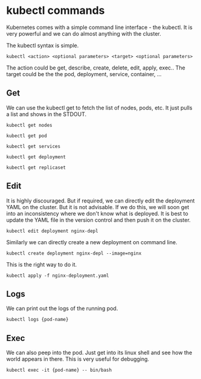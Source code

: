 # kubectl commands
Kubernetes comes with a simple command line interface - the kubectl. It is very powerful and we can do almost anything with the cluster. 

The kubectl syntax is simple. 
```
kubectl <action> <optional parameters> <target> <optional parameters>
```

The action could be get, describe, create, delete, edit, apply, exec.. The target could be the the pod, deployment, service, container, ...

## Get
We can use the kubectl get to fetch the list of nodes, pods, etc. It just pulls a list and shows in the STDOUT.

```
kubectl get nodes
```
```
kubectl get pod
```
```
kubectl get services
```
```
kubectl get deployment
```
```
kubectl get replicaset
```

## Edit
It is highly discouraged. But if required, we can directly edit the deployment YAML on the cluster. But it is not advisable. If we do this, we will soon get into an inconsistency where we don't know what is deployed. It is best to update the YAML file in the version control and then push it on the cluster.
```
kubectl edit deployment nginx-depl
```
Similarly we can directly create a new deployment on command line.
```
kubectl create deployment nginx-depl --image=nginx
```
This is the right way to do it.
```
kubectl apply -f nginx-deployment.yaml
```

## Logs
We can print out the logs of the running pod.
```
kubectl logs {pod-name}
```

## Exec
We can also peep into the pod. Just get into its linux shell and see how the world appears in there. This is very useful for debugging. 
```
kubectl exec -it {pod-name} -- bin/bash
```

